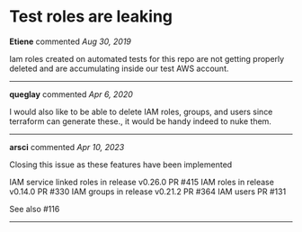 # Test roles are leaking

**Etiene** commented *Aug 30, 2019*

Iam roles created on automated tests for this repo are not getting properly deleted and are accumulating inside our test AWS account. 
<br />
***


**queglay** commented *Apr 6, 2020*

I would also like to be able to delete IAM roles, groups, and users since terraform can generate these., it would be handy indeed to nuke them.
***

**arsci** commented *Apr 10, 2023*

Closing this issue as these features have been implemented

IAM service linked roles in release v0.26.0 PR #415 
IAM roles in release v0.14.0 PR #330 
IAM groups in release v0.21.2 PR #364 
IAM users PR #131 

See also #116 
***

